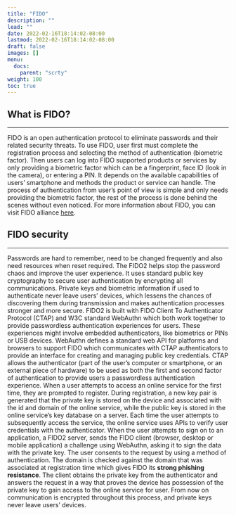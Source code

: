 ```yaml
---
title: "FIDO"
description: ""
lead: ""
date: 2022-02-16T18:14:02-08:00
lastmod: 2022-02-16T18:14:02-08:00
draft: false
images: []
menu:
  docs:
    parent: "scrty"
weight: 100
toc: true
---
```


## What is FIDO?

<hr class="hr-line">

FIDO is an open authentication protocol to eliminate passwords and their related security threats. To use FIDO, user first must complete the registration process and
selecting the method of authentication (biometric factor). Then users can log into FIDO supported products or services by only providing a biometric factor which can be a
fingerprint, face ID (look in the camera), or entering a PIN. It depends on the available capabilities of users’ smartphone and methods the product or service can handle.
The process of authentication from user’s point of view is simple and only needs providing the biometric factor, the rest of the process is done behind the scenes without
even noticed. For more information about FIDO, you can visit FIDO alliance [here](https://fidoalliance.org).

## FIDO security

<hr class="hr-line">

Passwords are hard to remember, need to be changed frequently and also need resources when reset required. The FIDO2 helps stop the password chaos and improve the user
experience. It uses standard public key cryptography to secure user authentication by encrypting all communications. Private keys and biometric information if used to
authenticate never leave users’ devices, which lessens the chances of discovering them during transmission and makes authentication processes stronger and more secure.
FIDO2 is built with FIDO Client To Authenticator Protocol (CTAP) and W3C standard WebAuthn which both work together to provide passwordless authentication experiences for
users. These experiences might involve embedded authenticators, like biometrics or PINs or USB devices. WebAuthn defines a standard web API for platforms and browsers to
support FIDO which communicates with CTAP authenticators to provide an interface for creating and managing public key credentials. CTAP allows the authenticator (part of the
user’s computer or smartphone, or an external piece of hardware) to be used as both the first and second factor of authentication to provide users a passwordless
authentication experience.
When a user attempts to access an online service for the first time, they are prompted to register. During registration, a new key pair is generated that the private key is
stored on the device and associated with the id and domain of the online service, while the public key is stored in the online service’s key database on a server. Each time
the user attempts to subsequently access the service, the online service uses APIs to verify user credentials with the authenticator.
When the user attempts to sign on to an application, a FIDO2 server, sends the FIDO client (browser, desktop or mobile application) a challenge using WebAuthn, asking it to
sign the data with the private key. The user consents to the request by using a method of authentication. The domain is checked against the domain that was associated at
registration time which gives FIDO its **strong phishing resistance**. The client obtains the private key from the authenticator and answers the request in a way that proves
the device has possession of the private key to gain access to the online service for user. From now on communication is encrypted throughout this process, and private keys
never leave users’ devices.
